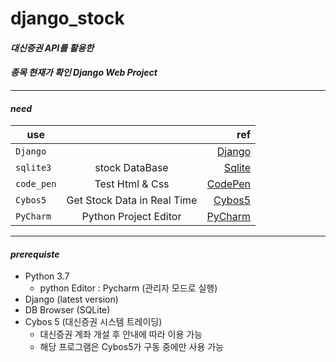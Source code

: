 # django_stock

#### _대신증권 API를 활용한_ 
#### _종목 현재가 확인 Django Web Project_
___
 
#### _need_
use |  | ref
---|:---:|---:
`Django` |  | [Django](https://www.djangoproject.com/)
`sqlite3` | stock DataBase | [Sqlite](https://www.sqlite.org/index.html)
`code_pen` | Test Html & Css |[CodePen](https://codepen.io/)
`Cybos5` | Get Stock Data in Real Time | [Cybos5](https://money2.daishin.com/E5/WTS/Customer/GuideTrading/DW_Cybos5.aspx?p=4545&v=3383&m=1098)
`PyCharm` | Python Project Editor | [PyCharm](https://www.jetbrains.com/pycharm/)

___

#### _prerequiste_
 - Python 3.7
    - python Editor : Pycharm (관리자 모드로 실행)
 - Django (latest version)
 - DB Browser (SQLite)
 - Cybos 5 (대신증권 시스템 트레이딩)
    - 대신증권 계좌 개설 후 안내에 따라 이용 가능
    - 해당 프로그램은 Cybos5가 구동 중에만 사용 가능




